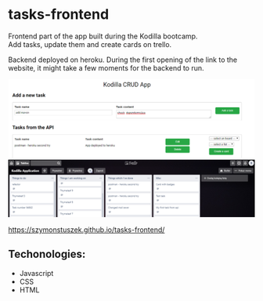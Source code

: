 # tasks-frontend

Frontend part of the app built during the Kodilla bootcamp. <br/>
Add tasks, update them and create cards on trello.

Backend deployed on heroku.
During the first opening of the link to the website,
it might take a few moments for the backend to run.

![alt text](https://github.com/szymonstuszek/kodilla-rest/blob/master/src/main/resources/screens/task1.PNG)
![alt text](https://github.com/szymonstuszek/kodilla-rest/blob/master/src/main/resources/screens/task4.PNG)

https://szymonstuszek.github.io/tasks-frontend/

## Techonologies:
 - Javascript
 - CSS
 - HTML
